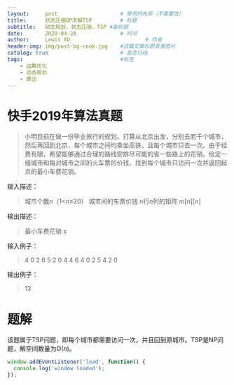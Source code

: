 ```yaml
---
layout:     post   				    # 使用的布局（不需要改）
title:      状态压缩DP求解TSP		    # 标题 
subtitle:   动态规划，状态压缩，TSP #副标题
date:       2020-04-28 				# 时间
author:     Lewis XU 						# 作者
header-img: img/post-bg-cook.jpg 	#这篇文章标题背景图片
catalog: true 						# 是否归档
tags:								#标签
    - 运筹优化
    - 动态规划
    - 算法
---
```




# 快手2019年算法真题

>小明目前在做一份毕业旅行的规划。打算从北京出发，分别去若干个城市，然后再回到北京，每个城市之间均乘坐高铁，且每个城市只去一次。由于经费有限，希望能够通过合理的路线安排尽可能的省一些路上的花销。给定一组城市和每对城市之间的火车票的价钱，找到每个城市只访问一次并返回起点的最小车费花销。

输入描述：
> 城市个数$n$（1<$n$≤20）
> 城市间的车票价钱 $n$行$n$列的矩阵 $m[n][n]$

输出描述：
> 最小车费花销 $s$

输入例子：

> 4
> 0 2 6 5
> 2 0 4 4
> 6 4 0 2
> 5 4 2 0

输出例子：
>13

# 题解

该题属于TSP问题，即每个城市都需要访问一次，并且回到原城市。TSP是NP问题，解空间数量为O($n$)。



```js
window.addEventListener('load', function() {
  console.log('window loaded');
});
```
